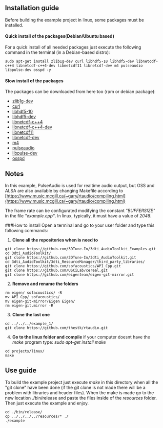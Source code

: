 
## Installation guide
Before building the example project in linux, some packages must be installed. 
#### Quick install of the packages(Debian/Ubuntu based)
For a quick install of all needed packages just execute the following command in the terminal (in a Debian-based distro):
~~~
sudo apt-get install zlib1g-dev curl libhdf5-10 libhdf5-dev libnetcdf-c++4 libnetcdf-c++4-dev libnetcdf11 libnetcdf-dev m4 pulseaudio libpulse-dev osspd -y
~~~
#### Slow install of the packages
The packages can be downloaded from here too (rpm or debian package):

+ [zlib1g-dev](https://pkgs.org/download/zlib1g-dev)
+ [curl](https://pkgs.org/download/curl)
+ [libhdf5-10](https://pkgs.org/download/libhdf5-10)
+ [libhdf5-dev](https://pkgs.org/download/libhdf5-dev)
+ [libnetcdf-c++4](https://pkgs.org/download/libnetcdf-c++4)
+ [libnetcdf-c++4-dev](https://pkgs.org/download/libnetcdf-c++4-dev)
+ [libnetcdf11](https://pkgs.org/download/libnetcdf11)
+ [libnetcdf-dev](https://pkgs.org/download/libnetcdf-dev)
+ [m4](https://pkgs.org/download/m4)
+ [pulseaudio](https://pkgs.org/download/pulseaudio)
+ [libpulse-dev](https://pkgs.org/download/libpulse-dev)
+ [osspd](https://pkgs.org/download/osspd)

## Notes
In this example, PulseAudio is used for realtime audio output, but OSS and ALSA are also available by changing Makefile according to [https://www.music.mcgill.ca/~gary/rtaudio/compiling.html](https://www.music.mcgill.ca/~gary/rtaudio/compiling.html)

The frame rate can be configurated modifying the constant _"BUFFERSIZE"_ in the file _"example.cpp"_. In linux, typically, it must have a value of _2048_.

###How to install
Open a terminal and go to your user folder and type this following commands:

1. __Clone all the repositories when is need to__
~~~
git clone https://github.com/3DTune-In/3dti_AudioToolkit_Examples.git
cd 3dti_AudioToolkit/
git clone https://github.com/3DTune-In/3dti_AudioToolkit.git
cd 3dti_AudioToolkit/3dti_ResourceManager/third_party_libraries/
git clone https://github.com/sofacoustics/API_Cpp.git
git clone https://github.com/USCiLab/cereal.git
git clone https://github.com/eigenteam/eigen-git-mirror.git
~~~
2. __Remove and rename the folders__ 
~~~
rm eigen/ sofacoustics/ -R
mv API_Cpp/ sofacoustics/ 
mv eigen-git-mirror/Eigen Eigen/ 
rm eigen-git.mirror -R
~~~
3. __Clone the last one__
~~~
cd ../../../example_1/
git clone https://github.com/thestk/rtaudio.git
~~~
4. __Go to the linux folder and compile__
if your computer doesnt have the _make_ program type: _sudo apt-get install make_
~~~
cd projects/linux/
make
~~~

## Use guide
To build the example project just execute _make_ in this directory when all the "git clone" have been done (if the git clone is not made there will be a problem with libraries and header files). 
When the make is made go to the new location ./bin/release and paste the files inside of the _resources_ folder.
Then just execute the example and enjoy.
~~~
cd ./bin/release/
cp ../../../../resources/* ./
./example
~~~
